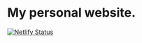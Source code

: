 # My personal website.

[![Netlify Status](https://api.netlify.com/api/v1/badges/92f2b0f2-deb3-4634-836a-6a31681ff167/deploy-status)](https://app.netlify.com/sites/sharifi/deploys)